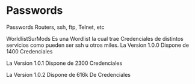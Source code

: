 # Passwords
Passwords Routers, ssh, ftp, Telnet, etc

WorldlistSurMods Es una Wordlist la cual trae Credenciales de distintos servicios como pueden ser ssh u otros miles.
La Version 1.0.0 Dispone de 1400 Credenciales

La Version 1.0.1 Dispone de 2300 Credenciales

La Version 1.0.2 Dispone de 616k De Credenciales
